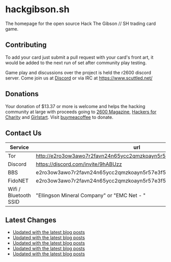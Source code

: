 # hackgibson.sh
The homepage for the open source Hack The Gibson // SH trading card game.


## Contributing

To add your card just submit a pull request with your card's front art, it would be added to the next run of set after community play testing.

Game play and discussions over the project is held the r2600 discord server. Come join us at [Discord](https://discord.com/invite/9hABUzz) or via IRC at https://www.scuttled.net/


## Donations

Your donation of $13.37 or more is welcome and helps the hacking community at large with proceeds going to [2600 Magazine](https://2600.com/), [Hackers for Charity](https://hackersforcharity.org) and [Girlstart](https://girlstart.org).  Visit [buymeacoffee](https://www.buymeacoffee.com/hackgibson.sh) to donate.


## Contact Us

Service | url
-|-
Tor | http://e2ro3ow3awo7r2favn24n65ycc2qmzkoayn5r57e3f56nvjwdcgg32ad.onion
Discord | https://discord.com/invite/9hABUzz
BBS | e2ro3ow3awo7r2favn24n65ycc2qmzkoayn5r57e3f56nvjwdcgg32ad.onion:23
FidoNET | e2ro3ow3awo7r2favn24n65ycc2qmzkoayn5r57e3f56nvjwdcgg32ad.onion:24554
Wifi / Bluetooth SSID | "Ellingson Mineral Company" or "EMC Net - <fidonet address>"

## Latest Changes
<!-- BLOG-POST-LIST:START -->
- [Updated with the latest blog posts](https://github.com/DFW2600/hackgibson.sh/commit/bdb35bc87bcd1bd78e860e5121a8e3cb920e9623)
- [Updated with the latest blog posts](https://github.com/DFW2600/hackgibson.sh/commit/467e4c441e268a5e8480a210718fc2a98a4ee803)
- [Updated with the latest blog posts](https://github.com/DFW2600/hackgibson.sh/commit/c87280f4d55d62bed9e63b0797790559f0504df2)
- [Updated with the latest blog posts](https://github.com/DFW2600/hackgibson.sh/commit/1b2e7518ea373415adee8ca0c5e639086b182fd7)
- [Updated with the latest blog posts](https://github.com/DFW2600/hackgibson.sh/commit/9ecd829f7daaa1e0a77b097ed5dc6de246d5da6e)
<!-- BLOG-POST-LIST:END -->
